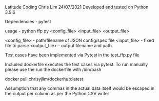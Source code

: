 Latitude Coding
Chris Lim
24/07/2021
Developed and tested on Python 3.9.6

Dependencies - pytest

usage - python ffp.py <config_file> <input_file> <output_file>

<config_file> - path/filename of JSON config/spec file
<input_file>  - fixed file to parse
<output_file> - output filename and path

Test cases have been implemented via Pytest in the test_ffp.py file

Included dockerfile executes the test cases via pytest. To run manually please use the run the dockerfile with /bin/bash

docker pull chrisyjlim/dockerhub:latest

Assumption that any commas in the actual data itself would be escaped in the output per column as per the Python CSV writer